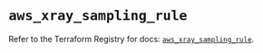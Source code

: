 # `aws_xray_sampling_rule`

Refer to the Terraform Registry for docs: [`aws_xray_sampling_rule`](https://registry.terraform.io/providers/hashicorp/aws/4.67.0/docs/resources/xray_sampling_rule).
